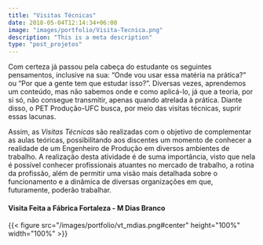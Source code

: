 ```yaml
---
title: "Visitas Técnicas"
date: 2018-05-04T12:14:34+06:00
image: "images/portfolio/Visita-Tecnica.png"
description: "This is a meta description"
type: "post_projetos"
---
```



Com certeza já passou pela cabeça do estudante os seguintes pensamentos, inclusive
na sua: “Onde vou usar essa matéria na prática?” ou “Por que a gente tem que estudar
isso?”. Diversas vezes, aprendemos um conteúdo, mas não sabemos onde e como
aplicá-lo, já que a teoria, por si só, não consegue transmitir, apenas quando atrelada à prática.
Diante disso, o PET Produção-UFC busca, por meio das visitas técnicas, suprir essas
lacunas.

Assim, as _Visitas Técnicas_ são realizadas com o objetivo de complementar as aulas
teóricas, possibilitando aos discentes um momento de conhecer a realidade de um
Engenheiro de Produção em diversos ambientes de trabalho. A realização desta
atividade é de suma importância, visto que nela é possível conhecer profissionais
atuantes no mercado de trabalho, a rotina da profissão, além de permitir uma visão
mais detalhada sobre o funcionamento e a dinâmica de diversas organizações em que,
futuramente, poderão trabalhar.

#### Visita Feita a Fábrica Fortaleza - M Dias Branco
{{< figure src="/images/portfolio/vt_mdias.png#center" height="100%" width="100%" >}}

